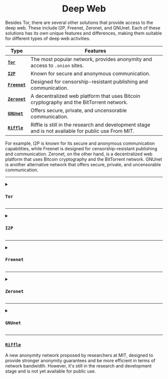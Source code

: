 <h1 align="center"> Deep Web </h1>

Besides Tor, there are several other solutions that provide access to the deep web. These include I2P, Freenet, Zeronet, and GNUnet. Each of these solutions has its own unique features and differences, making them suitable for different types of deep web activities. 


| Type      | Features                                                                                                                                         |
|-----------|--------------------------------------------------------------------------------------------------------------------------------------------------|
| [**`Tor`**](https://www.torproject.org)       | The most popular network, provides anonymity and access to `.onion` sites.                                     |
| [**`I2P`**](https://geti2p.net/en/)           | Known for secure and anonymous communication.                                                                |
| [**`Freenet`**](https://www.hyphanet.org/)    | Designed for censorship-resistant publishing and communication.                                              |
| [**`Zeronet`**](https://zeronet.io/)          | A decentralized web platform that uses Bitcoin cryptography and the BitTorrent network.                      |
| [**`GNUnet`**](https://www.gnunet.org/en/)    | Offers secure, private, and uncensorable communication.                                                      |
| [**`Riffle`**](https://github.com/kwonalbert/riffle)    | Riffle is still in the research and development stage and is not available for public use From MIT.|


For example, I2P is known for its secure and anonymous communication capabilities, while Freenet is designed for censorship-resistant publishing and communication. Zeronet, on the other hand, is a decentralized web platform that uses Bitcoin cryptography and the BitTorrent network. GNUnet is another alternative network that offers secure, private, and uncensorable communication.

___

<details>

   <summary><h3> <code>Tor</code> </h3></summary>


[Tor](https://www.torproject.org/) is a free and open-source software designed to enable anonymous communication on the internet. The name **Tor** stands for **The Onion Router**, reflecting its use of onion routing techniques to achieve anonymity. Here's an overview of Tor:

> **_NOTE:_** 
> 
> **Tor Website is blocked, so use any VPN to access the site.**
> 
> **you can use this VPN: [**`SetupVPN`**](https://setupvpn.com/)**

#### Key Features:

1. **Onion Routing:**
   - Tor employs a technique called onion routing, where data is encrypted in layers and passed through a series of volunteer-operated servers (nodes). Each node peels away a layer of encryption, making it difficult to trace the origin of the data.

2. **Anonymity and Privacy:**
   - Tor aims to provide anonymity for users by hiding their IP addresses and encrypting their traffic. This helps users browse the internet, access resources, and communicate without revealing their identity or location.

3. **Decentralized Network:**
   - Tor operates as a decentralized network of volunteer-run nodes. Users connect to the network through nodes, and each node only knows about the previous and next nodes in the circuit, enhancing privacy.

4. **Access to `.onion `Sites:**
   - Tor enables access to ".onion" websites, which are special domain names that can only be accessed through the Tor network. These sites often host content anonymously and are designed to provide enhanced privacy.

5. **Resisting Censorship:**
   - Tor is designed to resist censorship, allowing users to access blocked or restricted content. By routing traffic through a network of nodes, it becomes challenging for authorities to block specific websites or monitor users.

6. **Open Source and Community-Driven:**
   - Tor is an open-source project with a strong community of developers and volunteers. The transparency of its code allows for scrutiny and contributions from the community, enhancing security and trust.

7. **Tor Browser:**
   - The Tor Browser, based on Firefox, is a pre-configured web browser that automatically connects to the Tor network. It simplifies the process of using Tor for anonymous web browsing.

#### Use Cases:

- **Anonymous Browsing:**
  - Tor is widely used for anonymous web browsing, allowing users to access content without revealing their identity or location.

- **Whistleblowing and Activism:**
  - Journalists, activists, and whistleblowers often use Tor to communicate securely and protect their identities.

- **Circumventing Censorship:**
  - Tor helps users bypass internet censorship, accessing blocked content and communicating freely in regions with restricted internet access.

- **Research and Privacy:**
  - Researchers and individuals concerned about privacy use Tor to conduct online activities without leaving a trace of their IP addresses.

Tor plays a crucial role in promoting online privacy, freedom of expression, and circumventing censorship, making it a valuable tool for users seeking a more anonymous and secure internet experience.

</details>

___

<details>

   <summary><h3> <code>I2P</code> </h3></summary>


[I2P](https://geti2p.net/) (Invisible Internet Project) is a free and open-source anonymizing network that focuses on providing a secure and private environment for online communication. Similar to Tor, I2P aims to protect users' anonymity by routing their traffic through a decentralized network. Below is an overview of I2P:

#### Key Features:

1. **Anonymous Routing:**
   - I2P uses a distributed and peer-to-peer architecture to route traffic through a network of volunteer-operated nodes. This routing helps in obscuring the origin and destination of data packets.

2. **End-to-End Encryption:**
   - All communication within the I2P network is end-to-end encrypted. This means that messages transmitted between nodes are secured, enhancing the privacy and confidentiality of user data.

3. **Hidden Services:**
   - I2P supports the hosting of websites and services within its network. These are known as **eepsites**, and they have addresses in the form of a **base32** string, providing anonymity for both the content providers and the users accessing these services.

4. **Decentralized and Self-Organizing:**
   - I2P is designed to be a decentralized and self-organizing network. It does not rely on a central authority, and users participate by contributing to the network as peers, helping in the distribution of routing information.

5. **Resistant to Traffic Analysis:**
   - Similar to Tor, I2P aims to resist traffic analysis by encapsulating data in layers of encryption. This makes it difficult for external entities to monitor or trace the communication between users.

6. **Pluggable Transports:**
   - I2P supports pluggable transports that allow users to obfuscate their network traffic. This helps in circumventing censorship and making it more challenging for third parties to identify I2P traffic.

7. **Java Implementation:**
   - I2P is implemented in Java, making it platform-independent and compatible with various operating systems.

#### Use Cases:

- **Anonymous Browsing:**
  - I2P provides users with a way to browse the internet anonymously, protecting their identity and privacy.

- **Secure Communication:**
  - Users can communicate securely through I2P, sending messages and files with end-to-end encryption.

- **Hosting Services:**
  - I2P allows users to host and access anonymous and decentralized websites (eepsites) within the network.

- **Research and Experimentation:**
  - Researchers and developers may use I2P for experimenting with and understanding anonymous communication networks.

I2P, with its focus on anonymity and decentralized communication, provides an alternative approach to achieving online privacy and security, particularly for users seeking a more private and confidential online experience.

</details>

___

<details>

   <summary><h3> <code>Freenet</code> </h3></summary>


[Freenet](https://freenetproject.org/) is a decentralized, peer-to-peer network designed to provide secure and anonymous communication while prioritizing the preservation of freedom of speech and privacy. Freenet allows users to share information, publish content, and communicate within a distributed and censorship-resistant environment. Below is an overview of Freenet:

#### Key Features:

1. **Decentralized and Distributed Architecture:**
   - Freenet operates on a decentralized and distributed architecture, where users contribute to the network by providing both storage and bandwidth. This design helps in avoiding central points of control and censorship.

2. **Content Addressing:**
   - Content on Freenet is addressed using cryptographic keys, ensuring that information is accessed based on its content rather than a specific location. This enhances privacy and makes it challenging to censor or control specific data.

3. **Darknet Mode:**
   - Freenet has a "darknet" mode that allows users to connect with friends or trusted individuals, creating a more private and restricted network within the broader Freenet environment.

4. **Censorship Resistance:**
   - Freenet is designed to resist censorship attempts. Since data is distributed across the network and content is accessed based on cryptographic keys, it becomes challenging for authorities to block or control specific information.

5. **Anonymous Publishing:**
   - Users can publish content on Freenet anonymously. This includes websites, forums, and other types of information. The content is stored in a distributed manner across the network.

6. **Content Mirroring:**
   - Freenet employs a system of content mirroring, where popular or frequently accessed content is replicated across multiple nodes. This helps improve availability and accessibility.

7. **Data Compression and Encryption:**
   - Freenet compresses and encrypts data to ensure efficient and secure communication. This contributes to the overall privacy and confidentiality of user interactions.

#### Use Cases:

- **Anonymous Publishing:**
  - Freenet allows users to publish and access content anonymously, making it suitable for those who wish to share information without revealing their identity.

- **Circumventing Censorship:**
  - Freenet is used to bypass censorship, providing a platform where users can access and share information freely, even in regions with restricted internet access.

- **Private Communication:**
  - Users can communicate privately within Freenet, exchanging messages and files with a focus on anonymity.

- **Preserving Freedom of Speech:**
  - Freenet is designed to prioritize and protect freedom of speech, allowing users to express their thoughts without fear of censorship.

Freenet, with its emphasis on privacy, censorship resistance, and freedom of speech, offers a unique approach to decentralized communication and content sharing on the internet.

</details>

___

<details>

   <summary><h3> <code>Zeronet</code> </h3></summary>


[ZeroNet](https://zeronet.io/) is a decentralized and open-source peer-to-peer network that utilizes blockchain and BitTorrent technology to create a censorship-resistant, distributed web platform. It allows users to publish and access websites without relying on traditional web servers. Below is an overview of ZeroNet:

#### Key Features:

1. **Decentralized Websites:**
   - ZeroNet enables the creation and hosting of websites in a decentralized manner. Websites are distributed across the network and accessed directly from users' devices.

2. **Blockchain Technology:**
   - ZeroNet utilizes blockchain technology to manage domain names and link data. Each site has its own Bitcoin-like blockchain, providing a transparent and tamper-proof record of changes.

3. **No Central Servers:**
   - Unlike traditional web hosting, ZeroNet eliminates the need for central servers. Websites are served by users' devices, making the network resistant to censorship and server failures.

4. **P2P Networking:**
   - ZeroNet employs a peer-to-peer networking model, where users' devices connect directly to each other to exchange website data. This reduces reliance on central infrastructure.

5. **Cryptocurrency Integration:**
   - The platform uses Bitcoin cryptography to manage domain names and facilitate ownership. Users can register domain names and make updates using Bitcoin transactions.

6. **Offline Access:**
   - Websites on ZeroNet can be accessed offline. Once a user visits a site, the content is cached locally, allowing access even when the user is not connected to the internet.

7. **Privacy and Anonymity:**
   - ZeroNet provides a level of privacy and anonymity as users access websites without revealing their IP addresses. However, the level of anonymity depends on individual configurations.

#### Use Cases:

- **Censorship-Resistant Publishing:**
  - ZeroNet allows users to publish content without the risk of censorship since the content is distributed across the network.

- **Decentralized Websites:**
  - Individuals and organizations can create and host websites without relying on centralized servers, promoting a more resilient and censorship-resistant web.

- **Anonymous Access:**
  - Users can access ZeroNet websites with a degree of anonymity, as their IP addresses are not exposed to the website owners or external entities.

- **Community Collaboration:**
  - ZeroNet facilitates collaborative efforts where multiple users can contribute to and update a website without the need for a central server.

ZeroNet offers a decentralized alternative to traditional web hosting, promoting censorship resistance, privacy, and user empowerment in content publishing and access. It stands as a unique approach to creating a distributed and resilient web infrastructure.

</details>

___

<details>

   <summary><h3> <code>GNUnet</code> </h3></summary>

[GNUnet](https://gnunet.org/) is a free and open-source software framework designed for secure peer-to-peer networking. Developed with a focus on privacy and decentralized communication, GNUnet provides a platform for building various distributed applications. It emphasizes strong encryption, anonymity, and censorship resistance.

#### Key Features:

1. **Decentralization:**
   - GNUnet promotes a decentralized approach to networking, reducing reliance on centralized servers and facilitating a more resilient and censorship-resistant system.

2. **Privacy and Anonymity:**
   - The framework incorporates strong cryptographic techniques to ensure user privacy and anonymity. It includes features such as onion routing for concealing the origin of network traffic.

3. **Censorship Resistance:**
   - GNUnet is designed to resist censorship attempts, making it suitable for use in environments where free communication may be restricted. Its decentralized nature makes it harder for authorities to control or block.

4. **Secure Communication:**
   - Communication within the GNUnet network is secured through encryption, ensuring that data remains confidential and protected from unauthorized access.

5. **Peer-to-Peer Framework:**
   - GNUnet provides a flexible peer-to-peer framework that enables the development of various distributed applications, including file sharing, messaging, and collaborative services.

6. **Pluggable Architecture:**
   - The framework's architecture is modular and extensible, allowing developers to implement additional features or customize existing ones through a pluggable architecture.

7. **GNU General Public License (GPL):**
   - GNUnet is released under the GNU General Public License, emphasizing the importance of free and open-source software principles.

#### Use Cases:

- **File Sharing:**
  - GNUnet supports secure and decentralized file sharing, allowing users to share and distribute files without relying on centralized servers.

- **Messaging:**
  - Secure messaging is facilitated through GNUnet, ensuring that communication remains private and anonymous.

- **Distributed Applications:**
  - The framework provides a platform for the development of various distributed applications, fostering innovation in decentralized and privacy-focused services.

GNUnet represents a significant contribution to the development of a more private, secure, and resilient internet by offering an alternative to traditional, centralized networking approaches.

</details>

___

### [**`Riffle`**](https://en.wikipedia.org/wiki/Riffle_(anonymity_network))

A new anonymity network proposed by researchers at MIT, designed to provide stronger anonymity guarantees and be more efficient in terms of network bandwidth. However, it's still in the research and development stage and is not yet available for public use.
